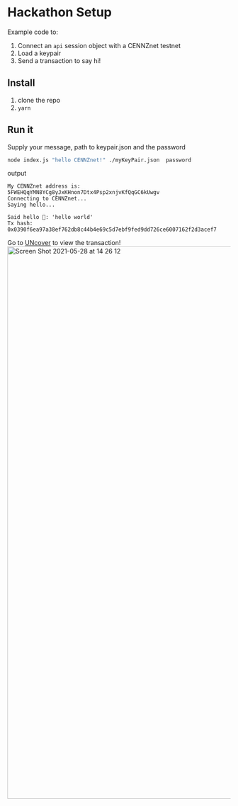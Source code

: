 # Hackathon Setup

Example code to:
1) Connect an `api` session object with a CENNZnet testnet
2) Load a keypair
3) Send a transaction to say hi!

## Install
1) clone the repo
2) `yarn`

## Run it
Supply your message, path to keypair.json and the password
```bash
node index.js "hello CENNZnet!" ./myKeyPair.json  password
```

output 
```
My CENNZnet address is: 5FWEHQqYMN8YCg8yJxKHnon7Dtx4Psp2xnjvKfQqGC6kUwgv
Connecting to CENNZnet...
Saying hello...

Said hello 🚀: 'hello world'
Tx hash: 0x0390f6ea97a38ef762db8c44b4e69c5d7ebf9fed9dd726ce6007162f2d3acef7
```

Go to [UNcover](https://uncoverexplorer.com/?network=Nikau) to view the transaction!
<img width="1248" alt="Screen Shot 2021-05-28 at 14 26 12" src="https://user-images.githubusercontent.com/5133901/119920573-a9e64a80-bfc0-11eb-8512-0a3a9f257da8.png">
